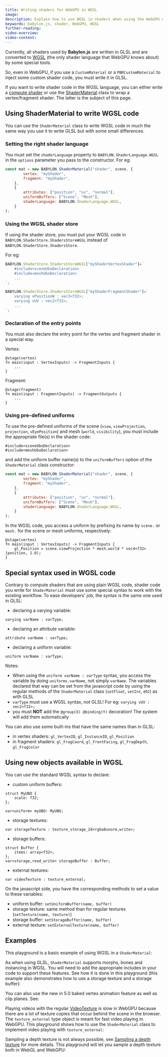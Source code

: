 ```yaml
---
title: Writing shaders for WebGPU in WGSL
image: 
description: Explain how to use WGSL in shaders when using the WebGPU engine
keywords: babylon.js, shader, WebGPU, WGSL
further-reading:
video-overview:
video-content:
---
```


Currently, all shaders used by **Babylon.js** are written in GLSL and are converted to [WGSL](https://gpuweb.github.io/gpuweb/wgsl/) (the only shader language that WebGPU knows about) by some special tools.

So, even in WebGPU, if you use a `CustomMaterial` or a `PBRCustomMaterial` to inject some custom shader code, you must write it in GLSL.

If you want to write shader code in the WGSL language, you can either write a [compute shader](/features/divingDeeper/materials/shaderss/computeShader) or use the [ShaderMaterial](/typedoc/classes/babylon.shadermaterial) class to wrap a vertex/fragment shader. The latter is the subject of this page.

## Using ShaderMaterial to write WGSL code
You can use the `ShaderMaterial` class to write WGSL code in much the same way you use it to write GLSL but with some small differences.

### Setting the right shader language
You must set the `shaderLanguage` property to `BABYLON.ShaderLanguage.WGSL` in the `options` parameter you pass to the constructor.
For eg:
```javascript
const mat = new BABYLON.ShaderMaterial("shader", scene, {
        vertex: "myShader",
        fragment: "myShader",
    },
    {
        attributes: ["position", "uv", "normal"],
        uniformBuffers: ["Scene", "Mesh"],
        shaderLanguage: BABYLON.ShaderLanguage.WGSL,
    }
);
```

### Using the WGSL shader store
If using the shader store, you must put your WGSL code in `BABYLON.ShaderStore.ShadersStoreWGSL` instead of `BABYLON.ShaderStore.ShadersStore`.

For eg:
```javascript
BABYLON.ShaderStore.ShadersStoreWGSL["myShaderVertexShader"]=`   
    #include<sceneUboDeclaration>
    #include<meshUboDeclaration>
    ...
`;

BABYLON.ShaderStore.ShadersStoreWGSL["myShaderFragmentShader"]=`
    varying vPositionW : vec3<f32>;
    varying vUV : vec2<f32>;
    ...
`;
```

### Declaration of the entry points
You must also declare the entry point for the vertex and fragment shader in a special way.

Vertex:
```wgsl
@stage(vertex)
fn main(input : VertexInputs) -> FragmentInputs {
    ...
}

```
Fragment:
```wgsl
@stage(fragment)
fn main(input : FragmentInputs) -> FragmentOutputs {
    ...
}
```

### Using pre-defined uniforms
To use the pre-defined uniforms of the scene (`view`, `viewProjection`, `projection`, `vEyePosition`) and mesh (`world`, `visibility`), you must include the appropriate file(s) in the shader code:
```wgsl
#include<sceneUboDeclaration>
#include<meshUboDeclaration>
```
and add the uniform buffer name(s) to the `uniformBuffers` option of the `ShaderMaterial` class constructor:
```javascript
const mat = new BABYLON.ShaderMaterial("shader", scene, {
        vertex: "myShader",
        fragment: "myShader",
    },
    {
        attributes: ["position", "uv", "normal"],
        uniformBuffers: ["Scene", "Mesh"],
        shaderLanguage: BABYLON.ShaderLanguage.WGSL,
    }
);
```

In the WGSL code, you access a uniform by prefixing its name by `scene.` or `mesh.` for the scene or mesh uniforms, respectively:
```wgsl
@stage(vertex)
fn main(input : VertexInputs) -> FragmentInputs {
    gl_Position = scene.viewProjection * mesh.world * vec4<f32>(position, 1.0);
}    
```

## Special syntax used in WGSL code
Contrary to compute shaders that are using plain WGSL code, shader code you write for `ShaderMaterial` must use some special syntax to work with the existing workflow. To ease developers' job, the syntax is the same one used in GLSL:
* declaring a varying variable:
```wgsl
varying varName : varType;
```
* declaring an attribute variable:
```wgsl
attribute varName : varType;
```
* declaring a uniform variable:
```wgsl
uniform varName : varType;
```
Notes:
* When using the `uniform varName : varType` syntax, you access the variable by doing `uniforms.varName`, not simply `varName`. The variables declared that way can be set from the javascript code by using the regular methods of the `ShaderMaterial` class (`setFloat`, `setInt`, etc) as with GLSL
* `varType` must use a WGSL syntax, not GLSL! For eg: `varying vUV : vec2<f32>;`
* you must **NOT** add the `@group(X) @binding(Y)` decoration! The system will add them automatically

You can also use some built-ins that have the same names than in GLSL:
* in vertex shaders: `gl_VertexID`, `gl_InstanceID`, `gl_Position`
* in fragment shaders: `gl_FragCoord`, `gl_FrontFacing`, `gl_FragDepth`, `gl_FragColor`

## Using new objects available in WGSL
You can use the standard WGSL syntax to declare:
* custom uniform buffers:
```wgsl
struct MyUBO {
    scale: f32;
};

var<uniform> myUBO: MyUBO;
```
* storage textures:
```wgsl
var storageTexture : texture_storage_2d<rgba8unorm,write>;
```
* storage buffers:
```wgsl
struct Buffer {
    items: array<f32>;
};
var<storage,read_write> storageBuffer : Buffer;
```
* external textures:
```wgsl
var videoTexture : texture_external;
```

On the javascript side, you have the corresponding methods to set a value to these variables:
* uniform buffer: `setUniformBuffer(name, buffer)`
* storage texture: same method than for regular textures (`setTexture(name, texture)`)
* storage buffer: `setStorageBuffer(name, buffer)`
* external texture: `setExternalTexture(name, buffer)`

## Examples
This playground is a basic example of using WGSL in a `ShaderMaterial`: <Playground id="#6GFJNR#164" engine="webgpu" title="Basic example of WGSL with ShaderMaterial" description="Demonstrate how to write WGSL code with the ShaderMaterial class"/>

As when using GLSL, `ShaderMaterial` supports morphs, bones and instancing in WGSL. You will need to add the appropriate includes in your code to support these features. See how it is done in this playground (this example also demonstrates how to use a storage texture and a storage buffer): <Playground id="#8RU8Q3#126" engine="webgpu" title="Advanced usage of the ShaderMaterial class" description="Demonstrate how to write WGSL code with the ShaderMaterial class to support bones, morphs and instances"/>

You can also use the new in 5.0 baked vertex animation feature as well as clip planes. See: <Playground id="#8RU8Q3#106" engine="webgpu" title="Using BVA and clip planes in WGSL" description="Demonstrate how to write WGSL code with the ShaderMaterial class to support baked vertex animations and clip planes"/>

Playing videos with the regular [VideoTexture](/typedoc/classes/babylon.videotexture) is slow in WebGPU because there are a lot of texture copies that occur behind the scene in the browser. The `texture_external` type object is meant for fast video playing in WebGPU. This playground shows how to use the `ShaderMaterial` class to implement video playing with `texture_external`: <Playground id="#6GFJNR#163" engine="webgpu" title="Video playing with the ShaderMaterial class" description="Demonstrate how to play videos using external texture in WGSL"/>

Sampling a depth texture is not always possible, see [Sampling a depth texture](/advanced_topics/webGPU/webGPUBreakingChanges#sampling-a-depth-texture) for more details. This playground will let you sample a depth texture both in WebGL and WebGPU: <Playground id="#8RU8Q3#121" title="Sampling a depth texture" description="Demonstrate sampling a depth texture in WebGL and in WebGPU"/>
